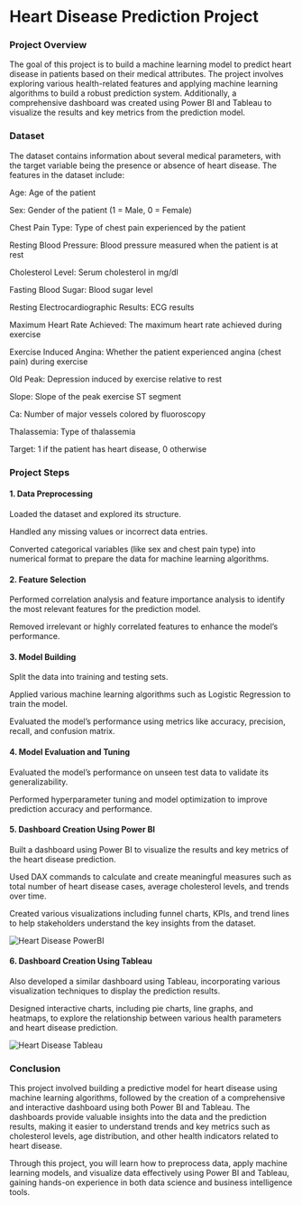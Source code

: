 # Heart Disease Prediction Project

### Project Overview
The goal of this project is to build a machine learning model to predict heart disease in patients based on their medical attributes. The project involves exploring various health-related features and applying machine learning algorithms to build a robust prediction system. Additionally, a comprehensive dashboard was created using Power BI and Tableau to visualize the results and key metrics from the prediction model.

### Dataset
The dataset contains information about several medical parameters, with the target variable being the presence or absence of heart disease. The features in the dataset include:

Age: Age of the patient

Sex: Gender of the patient (1 = Male, 0 = Female)

Chest Pain Type: Type of chest pain experienced by the patient

Resting Blood Pressure: Blood pressure measured when the patient is at rest

Cholesterol Level: Serum cholesterol in mg/dl

Fasting Blood Sugar: Blood sugar level

Resting Electrocardiographic Results: ECG results

Maximum Heart Rate Achieved: The maximum heart rate achieved during exercise

Exercise Induced Angina: Whether the patient experienced angina (chest pain) during exercise

Old Peak: Depression induced by exercise relative to rest

Slope: Slope of the peak exercise ST segment

Ca: Number of major vessels colored by fluoroscopy

Thalassemia: Type of thalassemia

Target: 1 if the patient has heart disease, 0 otherwise

### Project Steps
#### 1. Data Preprocessing
Loaded the dataset and explored its structure.

Handled any missing values or incorrect data entries.

Converted categorical variables (like sex and chest pain type) into numerical format to prepare the data for machine learning algorithms.

#### 2. Feature Selection
Performed correlation analysis and feature importance analysis to identify the most relevant features for the prediction model.

Removed irrelevant or highly correlated features to enhance the model’s performance.

#### 3. Model Building
Split the data into training and testing sets.

Applied various machine learning algorithms such as Logistic Regression to train the model.

Evaluated the model’s performance using metrics like accuracy, precision, recall, and confusion matrix.

#### 4. Model Evaluation and Tuning
Evaluated the model’s performance on unseen test data to validate its generalizability.

Performed hyperparameter tuning and model optimization to improve prediction accuracy and performance.

#### 5. Dashboard Creation Using Power BI
Built a dashboard using Power BI to visualize the results and key metrics of the heart disease prediction.

Used DAX commands to calculate and create meaningful measures such as total number of heart disease cases, average cholesterol levels, and trends over time.

Created various visualizations including funnel charts, KPIs, and trend lines to help stakeholders understand the key insights from the dataset.

![Heart Disease PowerBI](https://github.com/user-attachments/assets/51ced9a7-8ca7-42e3-98cd-f978542960d6)

#### 6. Dashboard Creation Using Tableau
Also developed a similar dashboard using Tableau, incorporating various visualization techniques to display the prediction results.

Designed interactive charts, including pie charts, line graphs, and heatmaps, to explore the relationship between various health parameters and heart disease prediction.

![Heart Disease Tableau](https://github.com/user-attachments/assets/01ab547d-4a15-4e9b-8272-de2a20126170)

### Conclusion
This project involved building a predictive model for heart disease using machine learning algorithms, followed by the creation of a comprehensive and interactive dashboard using both Power BI and Tableau. The dashboards provide valuable insights into the data and the prediction results, making it easier to understand trends and key metrics such as cholesterol levels, age distribution, and other health indicators related to heart disease.

Through this project, you will learn how to preprocess data, apply machine learning models, and visualize data effectively using Power BI and Tableau, gaining hands-on experience in both data science and business intelligence tools.





